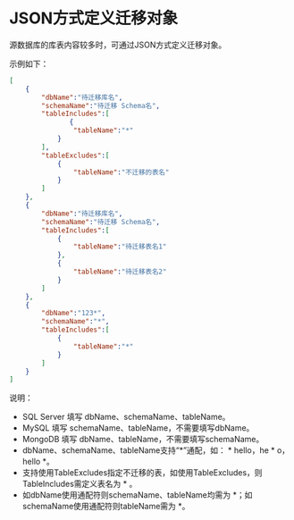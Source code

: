 # JSON方式定义迁移对象

源数据库的库表内容较多时，可通过JSON方式定义迁移对象。

示例如下：

```JSON
[
    {
        "dbName":"待迁移库名",
        "schemaName":"待迁移 Schema名",
        "tableIncludes":[
               {
                "tableName":"*"
            }
        ],
        "tableExcludes":[
            {
                "tableName":"不迁移的表名"
            } 
        ]
    },
    {
        "dbName":"待迁移库名",
        "schemaName":"待迁移 Schema名",
        "tableIncludes":[
            {
                "tableName":"待迁移表名1"
            },
            {
                "tableName":"待迁移表名2"
            }            
        ]
    },
    {
        "dbName":"123*",
        "schemaName":"*",
        "tableIncludes":[
            {
                "tableName":"*"
            }       
        ]
    }
]
```

说明：

- SQL Server 填写 dbName、schemaName、tableName。
- MySQL 填写 schemaName、tableName，不需要填写dbName。
- MongoDB 填写 dbName、tableName，不需要填写schemaName。
- dbName、schemaName、tableName支持“*”通配，如： * hello，he * o，hello *。 
- 支持使用TableExcludes指定不迁移的表，如使用TableExcludes，则TableIncludes需定义表名为 * 。
- 如dbName使用通配符则schemaName、tableName均需为 *；如schemaName使用通配符则tableName需为 *。
